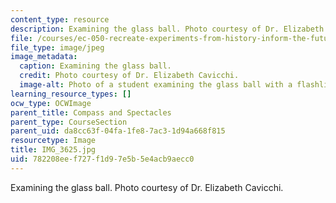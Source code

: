```yaml
---
content_type: resource
description: Examining the glass ball. Photo courtesy of Dr. Elizabeth Cavicchi.
file: /courses/ec-050-recreate-experiments-from-history-inform-the-future-from-the-past-galileo-january-iap-2010/782208eef727f1d97e5b5e4acb9aecc0_IMG_3625.jpg
file_type: image/jpeg
image_metadata:
  caption: Examining the glass ball.
  credit: Photo courtesy of Dr. Elizabeth Cavicchi.
  image-alt: Photo of a student examining the glass ball with a flashlight and lens.
learning_resource_types: []
ocw_type: OCWImage
parent_title: Compass and Spectacles
parent_type: CourseSection
parent_uid: da8cc63f-04fa-1fe8-7ac3-1d94a668f815
resourcetype: Image
title: IMG_3625.jpg
uid: 782208ee-f727-f1d9-7e5b-5e4acb9aecc0
---
```

Examining the glass ball. Photo courtesy of Dr. Elizabeth Cavicchi.

